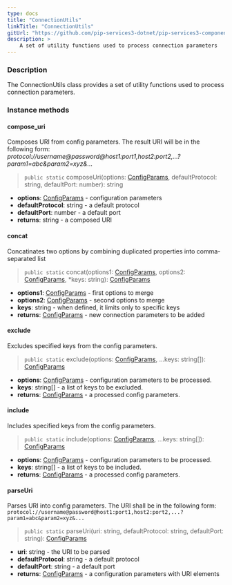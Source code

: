 ```yaml
---
type: docs
title: "ConnectionUtils"
linkTitle: "ConnectionUtils"
gitUrl: "https://github.com/pip-services3-dotnet/pip-services3-components-dotnet"
description: >
    A set of utility functions used to process connection parameters
---
```


### Description

The ConnectionUtils class provides a set of utility functions used to process connection parameters.

### Instance methods

#### compose_uri
Composes URI from config parameters.
The result URI will be in the following form:
*protocol://username@password@host1:port1,host2:port2,...?param1=abc&param2=xyz&...*

> `public static` composeUri(options: [ConfigParams](../../../commons/config/config_params), defaultProtocol: string, defaultPort: number): string

- **options**: [ConfigParams](../../../commons/config/config_params) - configuration parameters
- **defaultProtocol**: string - a default protocol
- **defaultPort**: number - a default port
- **returns**: string - a composed URI

#### concat
Concatinates two options by combining duplicated properties into comma-separated list

> `public static` concat(options1: [ConfigParams](../../../commons/config/config_params), options2: [ConfigParams](../../../commons/config/config_params), *keys: string): [ConfigParams](../../../commons/config/config_params)

- **options1**: [ConfigParams](../../../commons/config/config_params) - first options to merge
- **options2**: [ConfigParams](../../../commons/config/config_params) - second options to merge
- **keys**: string - when defined, it limits only to specific keys
- **returns**: [ConfigParams](../../../commons/config/config_params) - new connection parameters to be added


#### exclude
Excludes specified keys from the config parameters.

> `public static` exclude(options: [ConfigParams](../../../commons/config/config_params), ...keys: string[]): [ConfigParams](../../../commons/config/config_params)

- **options**: [ConfigParams](../../../commons/config/config_params) - configuration parameters to be processed.
- **keys**: string[] - a list of keys to be excluded.
- **returns**: [ConfigParams](../../../commons/config/config_params) - a processed config parameters.


#### include
Includes specified keys from the config parameters.

> `public static` include(options: [ConfigParams](../../../commons/config/config_params), ...keys: string[]): [ConfigParams](../../../commons/config/config_params)

- **options**: [ConfigParams](../../../commons/config/config_params) - configuration parameters to be processed.
- **keys**: string[] - a list of keys to be included.
- **returns**: [ConfigParams](../../../commons/config/config_params) - a processed config parameters.


#### parseUri
Parses URI into config parameters.
The URI shall be in the following form:
`protocol://username@password@host1:port1,host2:port2,...?param1=abc&param2=xyz&...`

> `public static` parseUri(uri: string, defaultProtocol: string, defaultPort: string): [ConfigParams](../../../commons/config/config_params)

- **uri**: string - the URI to be parsed
- **defaultProtocol**: string - a default protocol
- **defaultPort**: string - a default port
- **returns**: [ConfigParams](../../../commons/config/config_params) - a configuration parameters with URI elements

